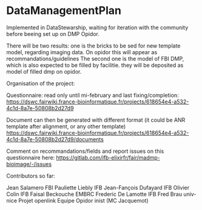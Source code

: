 # DataManagementPlan


Implemented in DataStewarship, waiting for iteration with the community before beeing set up on DMP Opidor.

There will be two results: one is the bricks to be sed for new template model, regarding imaging data. On opidor this will appear as recommandations/guidelines
The second one is the model of FBI DMP, which is also expected to be filled by facilitie. they will be deposited as model of filled dmp on opidor.

Organisation of the project: 

Questionnaire: read only until mi-february and last fixing/completion:
https://dswc.fairwiki.france-bioinformatique.fr/projects/618654e4-a532-4c1d-8a7e-50808b2d27d9

Document can then be generated with different format (it could be ANR template after alignment, or any other template) 
https://dswc.fairwiki.france-bioinformatique.fr/projects/618654e4-a532-4c1d-8a7e-50808b2d27d9/documents

Comment on recommandations/fields and  report issues on this questionnaire here:
https://gitlab.com/ifb-elixirfr/fair/madmp-bioimage/-/issues

 

Contributors so far:

Jean Salamero FBI
Pauliette Liebly IFB
Jean-Fançois Dufayard IFB
Olivier Colin IFB
Faisal Beckouche EMBRC
Frederic De Lamotte IFB
Fred Brau univ-nice
Projet openlink 
Equipe Opidor inist (MC Jacquemot)
